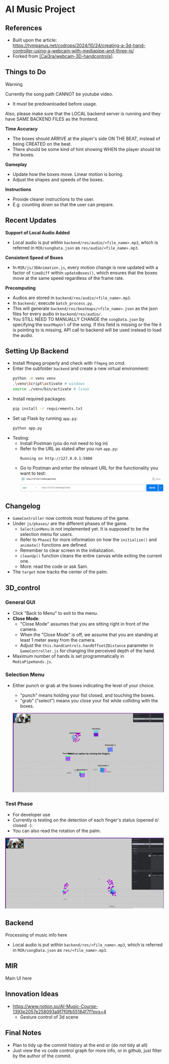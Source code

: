 # AI Music Project

## References
* Built upon the article: https://tympanus.net/codrops/2024/10/24/creating-a-3d-hand-controller-using-a-webcam-with-mediapipe-and-three-js/
* Forked from [\[Cai3ra/webcam-3D-handcontrols\]](https://github.com/Cai3ra/webcam-3D-handcontrols).

## Things to Do

> [!WARNING] 
> Currently the song path CANNOT be youtube video. 
>   * It must be predownloaded before usage.
>
> Also, please make sure that the LOCAL backend server is running and they have SAME BACKEND FILES as the frontend.

**Time Accuracy**
* The boxes should ARRIVE at the player's side ON THE BEAT, instead of being CREATED on the beat.
* There should be some kind of hint showing WHEN the player should hit the boxes.

**Gameplay**
* Update how the boxes move. Linear motion is boring.
* Adjust the shapes and speeds of the boxes.

**Instructions**
* Provide clearer instructions to the user.
* E.g. counting down so that the user can prepare.

## Recent Updates

**Support of Local Audio Added**
* Local audio is put within `backend/res/audio/<file_name>.mp3`, which is referred in `MIR/songData.json` as `res/audio/<file_name>.mp3`.

**Consistent Speed of Boxes**
* In `MIR/js/3DAnimation.js`, every motion change is now updated with a factor of `timeDiff` within `updateBoxes()`, which ensures that the boxes move at the same speed regardless of the frame rate.

**Precomputing**
* Audios are stored in `backend/res/audio/<file_name>.mp3`.
* In `backend/`, execute `batch_process.py`.
* This will generate `backend/res/beatmaps/<file_name>.json` as the json files for every audio in `backend/res/audio/`.
* You STILL NEED TO MANUALLY CHANGE the `songData.json` by specifying the `beatMapUrl` of the song. If this field is missing or the file it is pointing to is missing, API call to backend will be used instead to load the audio.

## Setting Up Backend

* Install ffmpeg properly and check with `ffmpeg` on cmd.
* Enter the subfolder `backend` and create a new virtual environment:
    ```bash
    python -m venv venv
    .\venv\Script\activate # windows
    source ./venv/bin/activate # linux
    ```
* Install required packages:
    ```bash
    pip install -r requirements.txt
    ```
* Set up Flask by running `app.py`:
    ```bash
    python app.py
    ```
* Testing:
    * Install Postman (you do not need to log in)
    * Refer to the URL as stated after you run `app.py`:
        ```
        Running on http://127.0.0.1:5000
        ```
    * Go to Postman and enter the relevant URL for the functionality you want to test:
        ![alt text](readme-src/image-5.png)

## Changelog

* `GameController` now controls most features of the game.
* Under `js/phases/` are the different phases of the game. 
    * `SelectionMenu` is not implemented yet. It is supposed to be the selection menu for users.
    * Refer to `Phase1` for more information on how the `initialize()` and `animate()` functions are defined.
    * Remember to clear screen in the initialization.
    * `cleanUp()` function cleans the entire canvas while exiting the current one.
    * More: read the code or ask Sam.
* The `target` now tracks the center of the palm.

## 3D_control

### General GUI

* Click "Back to Menu" to exit to the menu.
* **Close Mode**:
    * "Close Mode" assumes that you are sitting right in front of the camera.
    * When the "Close Mode" is off, we assume that you are standing at least 1 meter away from the camera.
    * Adjust the `this.handControls.handOffsetZDistance` parameter in `GameController.js` for changing the perceived depth of the hand.
* Maximum number of hands is set programmatically in `MediaPipeHands.js`.

### Selection Menu

* Either punch or grab at the boxes indicating the level of your choice.
    * "punch" means holding your fist closed, and touching the boxes.
    * "grab" ("select") means you close your fist while colliding with the boxes.

    ![alt text](readme-src/image-1.png)

### Test Phase

* For developer use
* Currently is testing on the detection of each finger's status (opened `O`/ closed `-`).
* You can also read the rotation of the palm.

![alt text](readme-src/image.png)

## Backend

Processing of music info here
* Local audio is put within `backend/res/<file_name>.mp3`, which is referred in `MIR/songData.json` as `res/<file_name>.mp3`.

## MIR

Main UI here

## Innovation Ideas

* https://www.notion.so/AI-Music-Course-1393e2057e258093a9f7f0fb55184f7f?pvs=4
    * Gesture control of 3d scene

## Final Notes

* Plan to tidy up the commit history at the end or (do not tidy at all)
* Just view the vs code control graph for more info, or in github, just filter by the author of the commit.